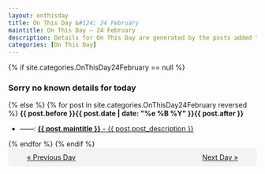 ```yaml
---
layout: onthisday
title: On This Day &#124; 24 February
maintitle: On This Day — 24 February
description: Details for On This Day are generated by the posts added to the website so the content is subject to changes/updates over time.
categories: [On This Day]
---
```


{% if site.categories.OnThisDay24February == null %}
<h3>Sorry no known details for today</h3>
{% else %}
{% for post in site.categories.OnThisDay24February reversed %}
<strong>{{ post.before }}{{ post.date | date: "%e %B %Y" }}{{ post.after }}</strong>
<ul>
<li> ——: <a class="{{ post.class }}" href="{{ post.url }}"><strong>{{ post.maintitle }}</strong> - {{ post.post_description }}</a></li>
</ul>
{% endfor %}
{% endif %}

<div style="background-color: #f3f3f3; padding: 10px; border-radius: 5px; text-align: center; display: flex; justify-content: space-evenly;">
<a href="/onthisday/02/02-23">« Previous Day</a>
<span style="visibility:hidden;">[ Visit Leap Year February 29 ]</span>
<a href="/onthisday/02/02-25">Next Day »</a>
</div>
